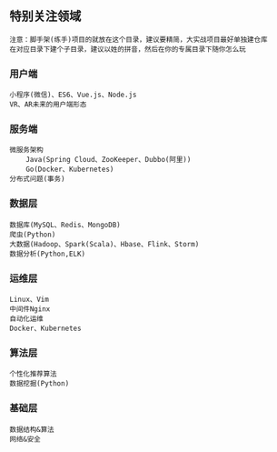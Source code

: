 ## 特别关注领域
``` 
注意：脚手架(练手)项目的就放在这个目录，建议要精简，大实战项目最好单独建仓库
在对应目录下建个子目录，建议以姓的拼音，然后在你的专属目录下随你怎么玩
```

### 用户端
```
小程序(微信)、ES6、Vue.js、Node.js
VR、AR未来的用户端形态
```

### 服务端
``` 
微服务架构
	Java(Spring Cloud、ZooKeeper、Dubbo(阿里))
	Go(Docker、Kubernetes)
分布式问题(事务)
```

### 数据层
``` 
数据库(MySQL、Redis、MongoDB)
爬虫(Python)
大数据(Hadoop、Spark(Scala)、Hbase、Flink、Storm)
数据分析(Python,ELK)
```

### 运维层
``` 
Linux、Vim
中间件Nginx
自动化运维
Docker、Kubernetes
```

### 算法层
``` 
个性化推荐算法
数据挖掘(Python)
```

### 基础层
``` 
数据结构&算法
网络&安全
```